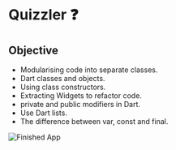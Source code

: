 
# Quizzler ❓

## Objective

- Modularising code into separate classes.
- Dart classes and objects.
- Using class constructors.
- Extracting Widgets to refactor code.
- private and public modifiers in Dart.
- Use Dart lists.
- The difference between var, const and final.





![Finished App](https://github.com/londonappbrewery/Images/blob/master/quizzler-demo.gif)

